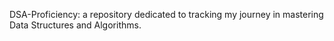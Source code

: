 DSA-Proficiency: a repository dedicated to tracking my journey in mastering Data Structures and Algorithms.
